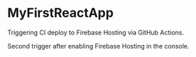 # MyFirstReactApp

Triggering CI deploy to Firebase Hosting via GitHub Actions.

Second trigger after enabling Firebase Hosting in the console.
